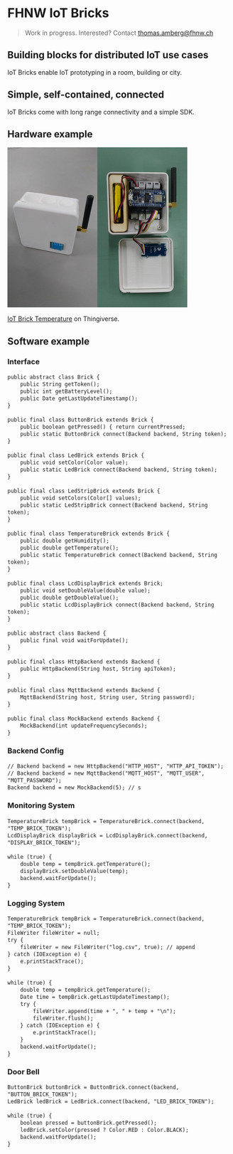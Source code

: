 # FHNW IoT Bricks
> Work in progress. Interested? Contact thomas.amberg@fhnw.ch
## Building blocks for distributed IoT use cases
IoT Bricks enable IoT prototyping in a room, building or city.
## Simple, self-contained, connected
IoT Bricks come with long range connectivity and a simple SDK.
## Hardware example
<img src="IoTBrickTemperature.jpg"/>

[IoT Brick Temperature](https://www.thingiverse.com/thing:3638252) on Thingiverse.

## Software example
### Interface
```
public abstract class Brick {
    public String getToken();
    public int getBatteryLevel();
    public Date getLastUpdateTimestamp();
}

public final class ButtonBrick extends Brick {
    public boolean getPressed() { return currentPressed;
    public static ButtonBrick connect(Backend backend, String token);
}

public final class LedBrick extends Brick {
    public void setColor(Color value);
    public static LedBrick connect(Backend backend, String token);
}

public final class LedStripBrick extends Brick {
    public void setColors(Color[] values);
    public static LedStripBrick connect(Backend backend, String token);
}

public final class TemperatureBrick extends Brick {
    public double getHumidity();
    public double getTemperature();
    public static TemperatureBrick connect(Backend backend, String token);
}

public final class LcdDisplayBrick extends Brick;
    public void setDoubleValue(double value);
    public double getDoubleValue();
    public static LcdDisplayBrick connect(Backend backend, String token);
}

public abstract class Backend {
    public final void waitForUpdate();
}

public final class HttpBackend extends Backend {
    public HttpBackend(String host, String apiToken);
}

public final class MqttBackend extends Backend {
    MqttBackend(String host, String user, String password);
}     

public final class MockBackend extends Backend {
    MockBackend(int updateFrequencySeconds);
}
```
### Backend Config
```
// Backend backend = new HttpBackend("HTTP_HOST", "HTTP_API_TOKEN");
// Backend backend = new MqttBackend("MQTT_HOST", "MQTT_USER", "MQTT_PASSWORD");
Backend backend = new MockBackend(5); // s
```
### Monitoring System
```
TemperatureBrick tempBrick = TemperatureBrick.connect(backend, "TEMP_BRICK_TOKEN");
LcdDisplayBrick displayBrick = LcdDisplayBrick.connect(backend, "DISPLAY_BRICK_TOKEN");

while (true) {
    double temp = tempBrick.getTemperature();
    displayBrick.setDoubleValue(temp);
    backend.waitForUpdate();
}
```

### Logging System
```
TemperatureBrick tempBrick = TemperatureBrick.connect(backend, "TEMP_BRICK_TOKEN");
FileWriter fileWriter = null;
try {
    fileWriter = new FileWriter("log.csv", true); // append
} catch (IOException e) {
    e.printStackTrace();
}

while (true) {
    double temp = tempBrick.getTemperature();
    Date time = tempBrick.getLastUpdateTimestamp();
    try {
        fileWriter.append(time + ", " + temp + "\n");
        fileWriter.flush();
    } catch (IOException e) {
        e.printStackTrace();
    }
    backend.waitForUpdate();
}
```

### Door Bell
```
ButtonBrick buttonBrick = ButtonBrick.connect(backend, "BUTTON_BRICK_TOKEN");
LedBrick ledBrick = LedBrick.connect(backend, "LED_BRICK_TOKEN");

while (true) {
    boolean pressed = buttonBrick.getPressed();
    ledBrick.setColor(pressed ? Color.RED : Color.BLACK);
    backend.waitForUpdate();
}
```
